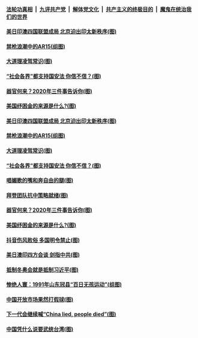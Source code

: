 ####  [法轮功真相](../../../../basic/blob/master/README.md?t=03181003) &nbsp;|&nbsp; [九评共产党](../../../../9ping.md/blob/master/README.md?t=03181003) &nbsp;|&nbsp; [解体党文化](../../../../jtdwh.md/blob/master/README.md?t=03181003)  &nbsp;|&nbsp; [共产主义的终极目的](../../../../gczydzjmd.md/blob/master/README.md?t=03181003) &nbsp;|&nbsp; [魔鬼在统治我们的世界](../../../../mgztzwmdsj.md/blob/master/README.md?t=03181003) 

#### [美日印澳四国联盟成局 北京迫出印太新秩序(图)](../pages/p4/965912.md?t=03181003) 

#### [禁枪浪潮中的AR15(组图)](../pages/p4/965804.md?t=03181003) 

#### [大道理凌驾常识(图)](../pages/p4/965795.md?t=03181003) 

#### [“社会各界”都支持国安法 你信不信？(图)](../pages/p4/965794.md?t=03181003) 

#### [器官何来？2020年三件事告诉你(图)](../pages/p4/965790.md?t=03181003) 

#### [美国纾困金的来源是什么?(图)](../pages/p4/965749.md?t=03181003) 

#### [美日印澳四国联盟成局 北京迫出印太新秩序(图)](../pages/p4/965912.md?t=03181003) 




#### [禁枪浪潮中的AR15(组图)](../pages/p4/965804.md?t=03181003) 

#### [大道理凌驾常识(图)](../pages/p4/965795.md?t=03181003) 

#### [“社会各界”都支持国安法 你信不信？(图)](../pages/p4/965794.md?t=03181003) 

#### [唱媚歌的嘴和奔自由的腿(图)](../pages/p4/965793.md?t=03181003) 

#### [拜登团队抗中策略就绪(图)](../pages/p4/965791.md?t=03181003) 

#### [器官何来？2020年三件事告诉你(图)](../pages/p4/965790.md?t=03181003) 

#### [美国纾困金的来源是什么?(图)](../pages/p4/965749.md?t=03181003) 



#### [抖音伤风败俗 多国明令禁止(图)](../pages/p4/965696.md?t=03181003) 

#### [美日澳印四方会谈 剑指中共(图)](../pages/p4/965680.md?t=03181003) 

#### [抵制冬奥会就是抵制习近平(图)](../pages/p4/965677.md?t=03181003) 

#### [惨绝人寰：1991年山东冠县“百日无孩运动”(组图)](../pages/p4/965672.md?t=03181003) 

#### [中国开放市场果然打假球(图)](../pages/p4/965671.md?t=03181003) 

#### [下一代会继续喊“China lied, people died”(图)](../pages/p4/965670.md?t=03181003) 

#### [中国凭什么说要武统台湾(图)](../pages/p4/965668.md?t=03181003) 

